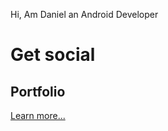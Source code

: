 Hi, Am Daniel an Android Developer

# Get social
## Portfolio
<a href= "https://kimaridaniel.netlify.app">Learn more...<a/>

